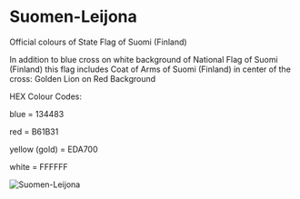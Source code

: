 # Suomen-Leijona

Official colours of State Flag of Suomi (Finland)

In addition to blue cross on white background of National Flag of Suomi (Finland) this flag includes Coat of Arms of Suomi (Finland) in center of the cross: Golden Lion on Red Background

HEX Colour Codes:

blue = 134483

red = B61B31

yellow (gold) = EDA700

white = FFFFFF

![Suomen-Leijona](https://user-images.githubusercontent.com/73434605/165262246-2f699a30-bb25-4059-8ee9-2dd01c058ded.png)
